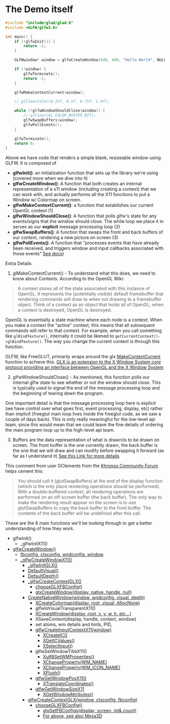 # The Demo itself

```C
#include "include/glad/glad.h"
#include <GLFW/glfw3.h>

int main() {
    if (!glfwInit()) {
        return -1;
    }

    GLFWwindow* window = glfwCreateWindow(640, 480, "Hello World", NULL, NULL);

    if (!window) {
        glfwTerminate();
        return -1;
    }

    glfwMakeContextCurrent(window);

    // glClearColor(0.25f, 0.5f, 0.75f, 1.0f);

    while (!glfwWindowShouldClose(window)) {
        // glClear(GL_COLOR_BUFFER_BIT);
        glfwSwapBuffers(window);
        glfwPollEvents();
    }

    glfwTerminate();
    return 0;
}
```

Above we have code that renders a simple blank, resizeable window using GLFW. It is composed of 
- **glfwInit()**: an initialization function that sets up the library we're using (covered more when we dive into it)
- **glfwCreateWindow()**: A function that both creates an internal representation of a x11 window (including creating a context) that we can work with, and actually performs all the X11 functions to put a Window w/ Colormap on screen.
- **glfwMakeContextCurrent()**: a function that establishes our current OpenGL context (1)
- **glfwWindowShouldClose()**: A function that polls glfw's state for any events/signs that the window should close. The while loop we place it in serves as our **explicit** message processing loop (2)
- **glfwSwapBuffers()**: A function that swaps the front and back buffers of our context, rendering a new picture on screen (3)
- **glfwPollEvents()**: A function that "processes events that have already been received, and triggers window and input callbacks associated with those events" [See docs](https://www.glfw.org/docs/3.0/group__window.html#ga37bd57223967b4211d60ca1a0bf3c832:~:text=void%20glfwPollEvents,))


Extra Details
1) glMakeContextCurrent() - To understand what this does, we need to know about Contexts. According to the OpenGL Wiki:
>  A context stores all of the state associated with this instance of OpenGL. It represents the (potentially visible) default framebuffer that rendering commands will draw to when not drawing to a framebuffer object. Think of a context as an object that holds all of OpenGL; when a context is destroyed, OpenGL is destroyed.

OpenGL is essentially a state machine where each node is a context. When you make a context the "active" context, this means that all subsequent commands will refer to that context. For example, when you call something like `glBindTexture()`, internally it could be likened to `getCurrentContext()->glBindTexture()`. The way you change the current context is through this function. 

GLFW, like FreeGLUT, primarily wraps around the glx [MakeContextCurrent](https://github.com/anholt/mesa/blob/01e511233b24872b08bff862ff692dfb5b22c1f4/src/glx/glxcurrent.c#L174) function to achieve this. [GLX is an extension to the X Window System core protocol providing an interface between OpenGL and the X Window System](https://en.wikipedia.org/wiki/GLX)

2) glfwWindowShouldClose() - As mentioned, this function polls our internal glfw state to see whether or not the window should close. This is typically used to signal the end of the message processing loop and the beginning of tearing down the program.

One important detail is that the message processing loop here is explicit (we have control over what goes first, event processing, display, etc) rather than implicit (freeglut main loop lives inside the freeglut code, as we saw a couple of days back). This is only really meaningful for the low-level api team, since this would mean that we could leave the fine details of ordering the main program loop up to the high-level api team.

3) Buffers are the data representation of what is drawn/is to be drawn on screen. The front buffer is the one currently drawn, the back buffer is the one that we will draw and can modify before swapping it forward (as far as I understand it) [See this Link for more details](https://community.khronos.org/t/understanding-the-opengl-main-loop-swapbuffers/75593)

This comment from user GClements from the [Khronos Community Forum](https://community.khronos.org/t/swapbuffers-when-to-use/104682) helps cement this:
> You should call it (glutSwapBuffers) at the end of the display function (which is the only place rendering operations should be performed). With a double-buffered context, all rendering operations are performed on an off-screen buffer (the back buffer). The only way to make the rendering result appear on the screen is to use glutSwapBuffers to copy the back buffer to the front buffer. The contents of the back buffer will be undefined after this call.

These are the 6 main functions we'll be looking through to get a better understanding of how they work.



- glfwInit()
    - _glfwInitX11()
- [glfwCreateWindow()](https://github.com/glfw/glfw/blob/8f2f766f0d2ed476c03a2ae02e48ac41a9602b03/src/window.c#L180)
    - [fbconfig, ctxconfig, wndconfig, window](https://github.com/glfw/glfw/blob/8f2f766f0d2ed476c03a2ae02e48ac41a9602b03/src/window.c#L205-L207)
    - [_glfwCreateWindowX11()](https://github.com/glfw/glfw/blob/8f2f766f0d2ed476c03a2ae02e48ac41a9602b03/src/x11_window.c#L1959)
        - [_glfwInitGLX()](https://github.com/glfw/glfw/blob/8f2f766f0d2ed476c03a2ae02e48ac41a9602b03/src/glx_context.c#L258)
        - [DefaultVisual()](https://tronche.com/gui/x/xlib/display/display-macros.html#:~:text=a%20single%20screen.-,DefaultVisual,-DefaultVisual)
        - [DefaultDepth()](https://tronche.com/gui/x/xlib/display/display-macros.html#:~:text=of%20this%20colormap.-,DefaultDepth)
        - [_glfwCreateContextGLX()](https://github.com/glfw/glfw/blob/8f2f766f0d2ed476c03a2ae02e48ac41a9602b03/src/glx_context.c#L452)
            - [chooseGLXFBConfig()](https://github.com/glfw/glfw/blob/8f2f766f0d2ed476c03a2ae02e48ac41a9602b03/src/glx_context.c#L52)
            - [glxCreateWindow(display, native, handle, null)](https://github.com/Mesa3D/mesa/blob/31c9e17bf2a5e3ff73fce7a2cf14db121c5bbc90/src/gallium/frontends/glx/xlib/glx_api.c#L1882)
        - [CreateNativeWindow(window, wndconfig, visual, depth)](https://github.com/glfw/glfw/blob/8f2f766f0d2ed476c03a2ae02e48ac41a9602b03/src/x11_window.c#L1959)
            - [XCreateColormap(display, root, visual, AllocNone)](https://tronche.com/gui/x/xlib/color/XCreateColormap.html)
            - glfwIsVisualTransparentX11()
            - [XCreateWindow(display, root, x, y, w, h, etc...)](https://tronche.com/gui/x/xlib/window/XCreateWindow.html)
            - XSaveContext(display, handle, context, window)
            - set atoms, wm details and hints, PID,
            - [glfwCreateInputContextX11(window)](https://github.com/glfw/glfw/blob/8f2f766f0d2ed476c03a2ae02e48ac41a9602b03/src/x11_window.c#L1922)
                - [XCreateIC()](https://www.x.org/releases/X11R7.5/doc/man/man3/XIMOfIC.3.html)
                - [XGetICValues()](https://linux.die.net/man/3/xgeticvalues)
                - [XSelectInput()](https://tronche.com/gui/x/xlib/event-handling/XSelectInput.html)
            - glfwSetWindowTitleX11()
                - [Xutf8SetWMProperties()](https://linux.die.net/man/3/xutf8setwmproperties)
                - [XChangeProperty(WM_NAME)](https://tronche.com/gui/x/xlib/window-information/XChangeProperty.html)
                - [XChangeProperty(WM_ICON_NAME)](https://tronche.com/gui/x/xlib/window-information/XChangeProperty.html)
                - [XFlush()](https://tronche.com/gui/x/xlib/event-handling/XFlush.html)
            - [glfwGetWindowPosX11()](https://github.com/glfw/glfw/blob/6f1ddf51a130f2dee6ade5fa4d8217e4071124e8/src/x11_window.c#L2153)
                - [XTranslateCoordinates()](https://github.com/glfw/glfw/blob/6f1ddf51a130f2dee6ade5fa4d8217e4071124e8/src/x11_window.c#L2153)
            - [glfwGetWindowSizeX11](https://github.com/glfw/glfw/blob/6f1ddf51a130f2dee6ade5fa4d8217e4071124e8/src/x11_window.c#L2191)
                - [XGetWindowAttributes()](https://tronche.com/gui/x/xlib/window-information/XGetWindowAttributes.html)
        - [glfwCreateContextGLX(window, ctxconfig, fbconfig)](https://github.com/glfw/glfw/blob/2b3f919b6055e6837ca0fad193c7f96b323f1256/src/glx_context.c#L452)
            - [chooseGLXFBConfig()](https://github.com/glfw/glfw/blob/2b3f919b6055e6837ca0fad193c7f96b323f1256/src/glx_context.c#L52)
                - [glxGetFBConfigs(display, screen, int& count)](https://registry.khronos.org/OpenGL-Refpages/gl2.1/xhtml/glXGetFBConfigs.xml)
                - [For above, see also Mesa3D](https://github.com/Mesa3D/mesa/blob/31c9e17bf2a5e3ff73fce7a2cf14db121c5bbc90/src/glx/glxcmds.c#L1464)

